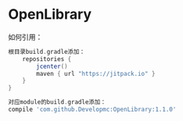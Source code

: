 # OpenLibrary

如何引用：
```groovy
根目录build.gradle添加：
    repositories {
        jcenter()
        maven { url "https://jitpack.io" }
    }
}
```
```groovy
对应module的build.gradle添加：
compile 'com.github.Developmc:OpenLibrary:1.1.0'
```
